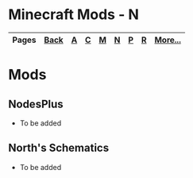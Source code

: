 # Minecraft Mods - N
| Pages | [Back](https://github.com/northwesttrees-gaming) | [A](https://github.com/northwesttrees-gaming/.github/tree/main/pages/a) | [C](https://github.com/northwesttrees-gaming/.github/tree/main/pages/c) | [M](https://github.com/northwesttrees-gaming/.github/tree/main/pages/m) | [N](https://github.com/northwesttrees-gaming/.github/tree/main/pages/n) | [P](https://github.com/northwesttrees-gaming/.github/tree/main/pages/p) | [R](https://github.com/northwesttrees-gaming/.github/tree/main/pages/r) | [More...](https://github.com/northwesttrees-gaming/.github/blob/main/pages/_more) |
| --- | --- | --- | --- | --- | --- | --- | --- | --- |
# Mods
## NodesPlus
- To be added
## North's Schematics
- To be added
